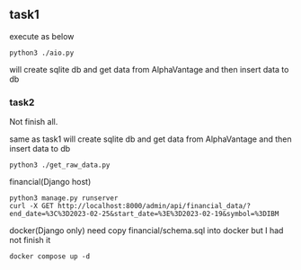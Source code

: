
## task1

execute as below

```
python3 ./aio.py
```

will create sqlite db and get data from AlphaVantage
and then insert data to db


### task2
Not finish all.


same as task1
will create sqlite db and get data from AlphaVantage
and then insert data to db
```
python3 ./get_raw_data.py
```

financial(Django host)
```
python3 manage.py runserver
curl -X GET http://localhost:8000/admin/api/financial_data/?end_date=%3C%3D2023-02-25&start_date=%3E%3D2023-02-19&symbol=%3DIBM
```

docker(Django only)
need copy financial/schema.sql into docker
but I had not finish it
```
docker compose up -d
```
